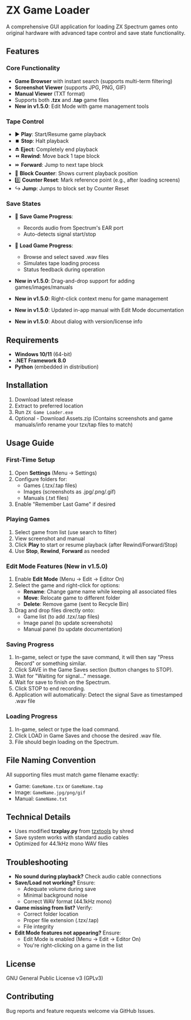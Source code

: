 # ZX Game Loader

A comprehensive GUI application for loading ZX Spectrum games onto original hardware with advanced tape control and save state functionality.

## Features

### Core Functionality
- **Game Browser** with instant search (supports multi-term filtering)
- **Screenshot Viewer** (supports JPG, PNG, GIF)
- **Manual Viewer** (TXT format)
- Supports both **.tzx** and **.tap** game files
- **New in v1.5.0**: Edit Mode with game management tools

### Tape Control
- ▶️ **Play**: Start/Resume game playback
- ⏹️ **Stop**: Halt playback
- ⏏️ **Eject**: Completely end playback
- ⏪ **Rewind**: Move back 1 tape block
- ⏩ **Forward**: Jump to next tape block
- 🔢 **Block Counter**: Shows current playback position
- 0️⃣ **Counter Reset**: Mark reference point (e.g., after loading screens)
- ↪️ **Jump**: Jumps to block set by Counter Reset

### Save States
- 💾 **Save Game Progress**:
  - Records audio from Spectrum's EAR port
  - Auto-detects signal start/stop
- 📂 **Load Game Progress**:
  - Browse and select saved .wav files
  - Simulates tape loading process
  - Status feedback during operation

- **New in v1.5.0**: Drag-and-drop support for adding games/images/manuals
- **New in v1.5.0**: Right-click context menu for game management
- **New in v1.5.0**: Updated in-app manual with Edit Mode documentation
- **New in v1.5.0**: About dialog with version/license info

## Requirements
- **Windows 10/11** (64-bit)
- **.NET Framework 8.0**
- **Python** (embedded in distribution)


## Installation
1. Download latest release
2. Extract to preferred location
3. Run `ZX Game Loader.exe`
4. Optional - Download Assets.zip (Contains screenshots and game manuals/info rename your tzx/tap files to match)

## Usage Guide

### First-Time Setup
1. Open **Settings** (Menu → Settings)
2. Configure folders for:
   - Games (.tzx/.tap files)
   - Images (screenshots as .jpg/.png/.gif)
   - Manuals (.txt files)
3. Enable "Remember Last Game" if desired

### Playing Games
1. Select game from list (use search to filter)
2. View screenshot and manual
3. Click **Play** to start or resume playback (after Rewind/Forward/Stop)
4. Use **Stop**, **Rewind**, **Forward** as needed

### Edit Mode Features (New in v1.5.0)
1. Enable **Edit Mode** (Menu → Edit → Editor On)
2. Select the game and right-click for options:
   - **Rename**: Change game name while keeping all associated files
   - **Move**: Relocate game to different folder
   - **Delete**: Remove game (sent to Recycle Bin)
3. Drag and drop files directly onto:
   - Game list (to add .tzx/.tap files)
   - Image panel (to update screenshots)
   - Manual panel (to update documentation)

### Saving Progress
1. In-game, select or type the save command, it will then say "Press Record" or something similar.
2. Click SAVE in the Game Saves section (button changes to STOP).
3. Wait for "Waiting for signal..." message.
4. Wait for save to finish on the Spectrum.
5. Click STOP to end recording.
6. Application will automatically:
Detect the signal
Save as timestamped .wav file

### Loading Progress
1. In-game, select or type the load command.
2. Click LOAD in Game Saves and choose the desired .wav file.
3. File should begin loading on the Spectrum.

## File Naming Convention
All supporting files must match game filename exactly:
- Game: `GameName.tzx` or `GameName.tap`
- Image: `GameName.jpg/png/gif`
- Manual: `GameName.txt`

## Technical Details
- Uses modified **tzxplay.py** from [tzxtools](https://github.com/shred/tzxtools) by shred
- Save system works with standard audio cables
- Optimized for 44.1kHz mono WAV files

## Troubleshooting
- **No sound during playback?** Check audio cable connections
- **Save/Load not working?** Ensure:
  - Adequate volume during save
  - Minimal background noise
  - Correct WAV format (44.1kHz mono)
- **Game missing from list?** Verify:
  - Correct folder location
  - Proper file extension (.tzx/.tap)
  - File integrity
- **Edit Mode features not appearing?** Ensure:
  - Edit Mode is enabled (Menu → Edit → Editor On)
  - You're right-clicking on a game in the list
  
## License
GNU General Public License v3 (GPLv3)

## Contributing
Bug reports and feature requests welcome via GitHub Issues.

